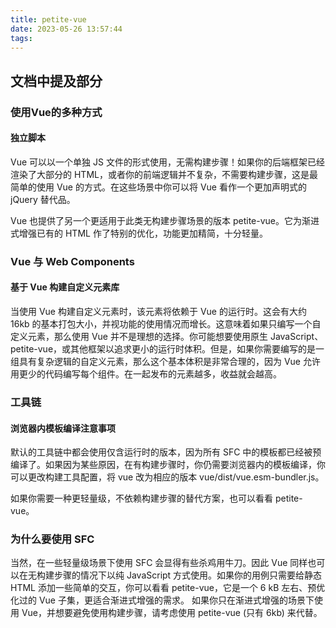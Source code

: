 ```yaml
---
title: petite-vue
date: 2023-05-26 13:57:44
tags:
---
```

## 文档中提及部分
### 使用Vue的多种方式
#### 独立脚本​
Vue 可以以一个单独 JS 文件的形式使用，无需构建步骤！如果你的后端框架已经渲染了大部分的 HTML，或者你的前端逻辑并不复杂，不需要构建步骤，这是最简单的使用 Vue 的方式。在这些场景中你可以将 Vue 看作一个更加声明式的 jQuery 替代品。

Vue 也提供了另一个更适用于此类无构建步骤场景的版本 petite-vue。它为渐进式增强已有的 HTML 作了特别的优化，功能更加精简，十分轻量。


### Vue 与 Web Components
#### 基于 Vue 构建自定义元素库
当使用 Vue 构建自定义元素时，该元素将依赖于 Vue 的运行时。这会有大约 16kb 的基本打包大小，并视功能的使用情况而增长。这意味着如果只编写一个自定义元素，那么使用 Vue 并不是理想的选择。你可能想要使用原生 JavaScript、petite-vue，或其他框架以追求更小的运行时体积。但是，如果你需要编写的是一组具有复杂逻辑的自定义元素，那么这个基本体积是非常合理的，因为 Vue 允许用更少的代码编写每个组件。在一起发布的元素越多，收益就会越高。

### 工具链
#### 浏览器内模板编译注意事项
默认的工具链中都会使用仅含运行时的版本，因为所有 SFC 中的模板都已经被预编译了。如果因为某些原因，在有构建步骤时，你仍需要浏览器内的模板编译，你可以更改构建工具配置，将 vue 改为相应的版本 vue/dist/vue.esm-bundler.js。

如果你需要一种更轻量级，不依赖构建步骤的替代方案，也可以看看 petite-vue。

### 为什么要使用 SFC
当然，在一些轻量级场景下使用 SFC 会显得有些杀鸡用牛刀。因此 Vue 同样也可以在无构建步骤的情况下以纯 JavaScript 方式使用。如果你的用例只需要给静态 HTML 添加一些简单的交互，你可以看看 petite-vue，它是一个 6 kB 左右、预优化过的 Vue 子集，更适合渐进式增强的需求。
如果你只在渐进式增强的场景下使用 Vue，并想要避免使用构建步骤，请考虑使用 petite-vue (只有 6kb) 来代替。